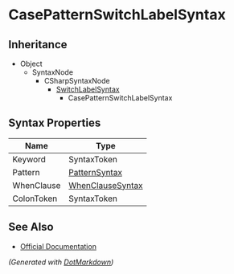# CasePatternSwitchLabelSyntax

## Inheritance

* Object
  * SyntaxNode
    * CSharpSyntaxNode
      * [SwitchLabelSyntax](SwitchLabelSyntax.md)
        * CasePatternSwitchLabelSyntax

## Syntax Properties

| Name       | Type                                    |
| ---------- | --------------------------------------- |
| Keyword    | SyntaxToken                             |
| Pattern    | [PatternSyntax](PatternSyntax.md)       |
| WhenClause | [WhenClauseSyntax](WhenClauseSyntax.md) |
| ColonToken | SyntaxToken                             |

## See Also

* [Official Documentation](https://docs.microsoft.com/en-us/dotnet/api/microsoft.codeanalysis.csharp.syntax.casepatternswitchlabelsyntax)


*\(Generated with [DotMarkdown](http://github.com/JosefPihrt/DotMarkdown)\)*